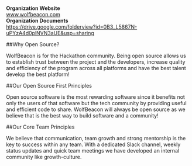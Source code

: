 <br /><strong> Organization Website </strong><br /> 
www.wolfbeacon.com
<br /><strong> Organization Documents </strong><br /> 
https://drive.google.com/folderview?id=0B3_L5867N-uPYzA4d0plNVN3aUE&usp=sharing

##Why Open Source?

WolfBeacon is for the Hackathon community. Being open source allows us to establish trust between the project and the developers, increase quality and efficiency of the program across all platforms and have the best talent develop the best platform!

##Our Open Source First Principles

Open source software is the most rewarding software since it benefits not only the users of that software but the tech community by providing useful and efficient code to share. WolfBeacon will always be open source as we believe that is the best way to build software and a community!

##Our Core Team Principles

We believe that communication, team growth and strong mentorship is the key to success within any team. With a dedicated Slack channel, weekly status updates and quick team meetings we have developed an internal community like growth-culture.
